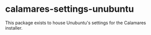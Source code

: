 # calamares-settings-unubuntu

This package exists to house Unubuntu's settings for the Calamares installer.
